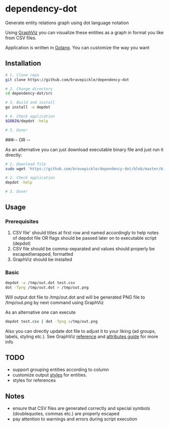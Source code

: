 # dependency-dot
Generate entity relations graph using dot language notation

Using [GraphViz](http://www.graphviz.org/) you can visualize these entities as a graph in format you like from CSV files.

Application is written in [Golang](https://golang.org/). You can customize the way you want

## Installation

```bash
# 1. Clone repo
git clone https://github.com/bravepickle/dependency-dot

# 2. Change directory
cd dependency-dot/src

# 3. Build and install
go install -o depdot

# 4. Check application
$GOBIN/depdot -help

# 5. Done!
```

###-- OR --

As an alternative you can just download executable binary file and just run it directly:

```bash
# 1. Download file
sudo wget 'https://github.com/bravepickle/dependency-dot/blob/master/bin/depdot?raw=true' -O /usr/local/bin/depdot

# 2. Check application
depdot -help

# 3. Done!
```

## Usage
### Prerequisites
1. CSV file' should titles at first row and named accordingly to help notes of depdot file OR flags should be passed later on to executable script (depdot)
2. CSV file should be comma-separated and values should properly be escaped\wrapped, formatted
3. GraphViz should be installed

### Basic
```bash
depdot -o /tmp/out.dot test.csv
dot -Tpng /tmp/out.dot > /tmp/out.png
```
Will output dot file to /tmp/out.dot and will be generated PNG file to /tmp/out.png by next command using GraphViz

As an alternative one can execute
```bash
depdot test.csv | dot -Tpng >/tmp/out.png
```

Also you can directly update dot file to adjust it to your liking (ad groups, labels, styling etc.). See GraphViz [reference](http://www.graphviz.org/pdf/dotguide.pdf) and [attributes guide](http://www.graphviz.org/content/attrs) for more info


## TODO
- support grouping entities according to column
- customize output [styles](http://www.graphviz.org/content/attrs) for entities.
- styles for references

## Notes
- ensure that CSV files are generated correctly and special symbols (doublequotes, commas etc.) are properly escaped
- pay attention to warnings and errors during script execution

